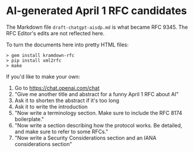 # AI-generated April 1 RFC candidates

The Markdown file `draft-chatgpt-aisdp.md` is what became RFC 9345.  The RFC
Editor's edits are not reflected here.

To turn the documents here into pretty HTML files:

```
> gem install kramdown-rfc
> pip install xml2rfc
> make
```

If you'd like to make your own:

1. Go to https://chat.openai.com/chat
2. "Give me another title and abstract for a funny April 1 RFC about AI"
3. Ask it to shorten the abstract if it's too long
4. Ask it to write the introduction
5. "Now write a terminology section.  Make sure to include the RFC 8174 boilerplate."
6. "Now write a section describing how the protocol works.  Be detailed, and make sure to refer to some RFCs."  
7. "Now write a Security Considerations section and an IANA considerations section"
